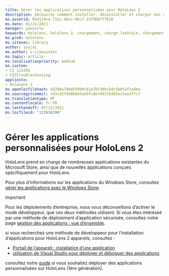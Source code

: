 ```yaml
---
title: Gérer les applications personnalisées pour HoloLens 2
description: découvrez comment installer, désinstaller et charger des applications holographiques personnalisées sur des appareils HoloLens 2 à l’aide du portail des appareils et Visual Studio.
ms.assetid: 6bd124c4-731c-4bcc-86c7-23f9b67ff616
ms.date: 01/21/2021
manager: yannisle
keywords: hololens, hololens 2, chargement, charge latérale, chargement secondaire, Store, UWP, application, installer
ms.prod: hololens
ms.sitesec: library
author: joyjaz
ms.author: v-jjaswinski
ms.topic: article
ms.localizationpriority: medium
ms.custom:
- CI 111456
- CSSTroubleshooting
appliesto:
- HoloLens 2
ms.openlocfilehash: d2280a794455090c61a7bf30bc5dc5b8faf5adbe
ms.sourcegitcommit: c43cd2f450b643ad4fc8e749235d03ec5aa3ffcf
ms.translationtype: MT
ms.contentlocale: fr-FR
ms.lasthandoff: 07/12/2021
ms.locfileid: "113636399"
---
```

# <a name="manage-custom-apps-for-hololens-2"></a>Gérer les applications personnalisées pour HoloLens 2

HoloLens prend en charge de nombreuses applications existantes du Microsoft Store, ainsi que de nouvelles applications conçues spécifiquement pour HoloLens. 

Pour plus d’informations sur les applications du Windows Store, consultez [gérer les applications avec le Windows Store](holographic-store-apps.md).

> [!IMPORTANT]
> Pour les déploiements d’entreprise, nous vous déconseillons d’activer le mode développeur, que ces deux méthodes utilisent. Si vous êtes intéressé par une méthode de déploiement d’application sécurisée, consultez notre page [gestion des applications : vue d’ensemble](app-deploy-overview.md).

si vous recherchez une méthode de développeur pour l’installation d’applications pour HoloLens 2 appareils, consultez :

- [Portail de l’appareil : installation d’une application](/windows/mixed-reality/develop/platform-capabilities-and-apis/using-the-windows-device-portal#installing-an-app)
- [utilisation de Visual Studio pour déployer et déboguer des applications](/windows/mixed-reality/develop/platform-capabilities-and-apis/using-visual-studio)

consultez notre [guide](holographic-custom-apps.md) si vous souhaitez déployer des applications personnalisées sur HoloLens (1ère génération).
